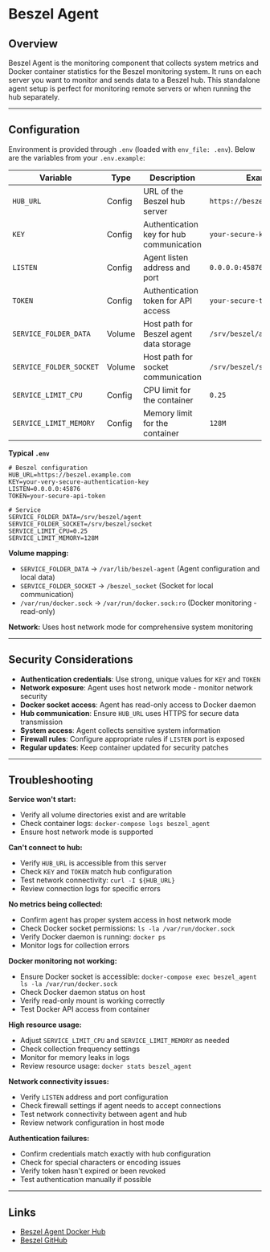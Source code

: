 # Beszel Agent

## Overview

Beszel Agent is the monitoring component that collects system metrics and Docker
container statistics for the Beszel monitoring system. It runs on each server
you want to monitor and sends data to a Beszel hub. This standalone agent setup
is perfect for monitoring remote servers or when running the hub separately.

---

## Configuration

Environment is provided through `.env` (loaded with `env_file: .env`). Below are
the variables from your `.env.example`:

| Variable                | Type   | Description                              | Example                      | Required |
| ----------------------- | ------ | ---------------------------------------- | ---------------------------- | -------- |
| `HUB_URL`               | Config | URL of the Beszel hub server             | `https://beszel.example.com` | Yes      |
| `KEY`                   | Config | Authentication key for hub communication | `your-secure-key-here`       | Yes      |
| `LISTEN`                | Config | Agent listen address and port            | `0.0.0.0:45876`              | Yes      |
| `TOKEN`                 | Config | Authentication token for API access      | `your-secure-token-here`     | Yes      |
| `SERVICE_FOLDER_DATA`   | Volume | Host path for Beszel agent data storage  | `/srv/beszel/agent`          | No       |
| `SERVICE_FOLDER_SOCKET` | Volume | Host path for socket communication       | `/srv/beszel/socket`         | No       |
| `SERVICE_LIMIT_CPU`     | Config | CPU limit for the container              | `0.25`                       | No       |
| `SERVICE_LIMIT_MEMORY`  | Config | Memory limit for the container           | `128M`                       | No       |

**Typical `.env`**

```dotenv
# Beszel configuration
HUB_URL=https://beszel.example.com
KEY=your-very-secure-authentication-key
LISTEN=0.0.0.0:45876
TOKEN=your-secure-api-token

# Service
SERVICE_FOLDER_DATA=/srv/beszel/agent
SERVICE_FOLDER_SOCKET=/srv/beszel/socket
SERVICE_LIMIT_CPU=0.25
SERVICE_LIMIT_MEMORY=128M
```

**Volume mapping:**
- `SERVICE_FOLDER_DATA` → `/var/lib/beszel-agent` (Agent configuration and local
  data)
- `SERVICE_FOLDER_SOCKET` → `/beszel_socket` (Socket for local communication)
- `/var/run/docker.sock` → `/var/run/docker.sock:ro` (Docker monitoring -
  read-only)

**Network:** Uses host network mode for comprehensive system monitoring

---

## Security Considerations

- **Authentication credentials**: Use strong, unique values for `KEY` and `TOKEN`
- **Network exposure**: Agent uses host network mode - monitor network security
- **Docker socket access**: Agent has read-only access to Docker daemon
- **Hub communication**: Ensure `HUB_URL` uses HTTPS for secure data transmission
- **System access**: Agent collects sensitive system information
- **Firewall rules**: Configure appropriate rules if `LISTEN` port is exposed
- **Regular updates**: Keep container updated for security patches

---

## Troubleshooting

**Service won't start:**
- Verify all volume directories exist and are writable
- Check container logs: `docker-compose logs beszel_agent`
- Ensure host network mode is supported

**Can't connect to hub:**
- Verify `HUB_URL` is accessible from this server
- Check `KEY` and `TOKEN` match hub configuration
- Test network connectivity: `curl -I ${HUB_URL}`
- Review connection logs for specific errors

**No metrics being collected:**
- Confirm agent has proper system access in host network mode
- Check Docker socket permissions: `ls -la /var/run/docker.sock`
- Verify Docker daemon is running: `docker ps`
- Monitor logs for collection errors

**Docker monitoring not working:**
- Ensure Docker socket is accessible: `docker-compose exec beszel_agent ls -la /var/run/docker.sock`
- Check Docker daemon status on host
- Verify read-only mount is working correctly
- Test Docker API access from container

**High resource usage:**
- Adjust `SERVICE_LIMIT_CPU` and `SERVICE_LIMIT_MEMORY` as needed
- Check collection frequency settings
- Monitor for memory leaks in logs
- Review resource usage: `docker stats beszel_agent`

**Network connectivity issues:**
- Verify `LISTEN` address and port configuration
- Check firewall settings if agent needs to accept connections
- Test network connectivity between agent and hub
- Review network configuration in host mode

**Authentication failures:**
- Confirm credentials match exactly with hub configuration
- Check for special characters or encoding issues
- Verify token hasn't expired or been revoked
- Test authentication manually if possible

---

## Links

- [Beszel Agent Docker Hub](https://hub.docker.com/r/henrygd/beszel-agent)
- [Beszel GitHub](https://github.com/henrygd/beszel)
